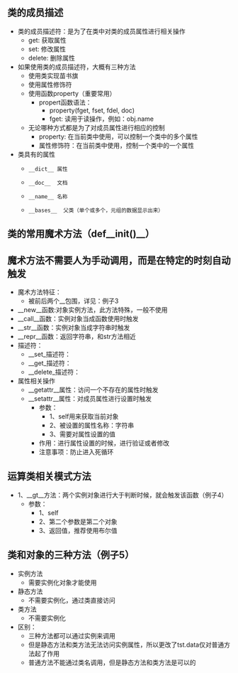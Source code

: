## 类的成员描述
- 类的成员描述符：是为了在类中对类的成员属性进行相关操作
  - get: 获取属性
  - set: 修改属性
  - delete: 删除属性
- 如果使用类的成员描述符，大概有三种方法
  - 使用类实现苗书旗
  - 使用属性修饰符
  - 使用函数property（重要常用）
    - propert函数语法：
      - property(fget, fset, fdel, doc)
      - fget: 读用于读操作，例如：obj.name
  - 无论哪种方式都是为了对成员属性进行相应的控制
    - property: 在当前类中使用，可以控制一个类中的多个属性
    - 属性修饰符：在当前类中使用，控制一个类中的一个属性
- 类具有的属性
  -     __dict__ 属性 
  -     __doc__  文档
  -     __name__ 名称
  -     __bases__  父类（单个或多个，元组的数据显示出来）
  
## 类的常用魔术方法（def__init()__）
## 魔术方法不需要人为手动调用，而是在特定的时刻自动触发
 - 魔术方法特征：
   - 被前后两个__包围，详见：例子3
 - __new__函数:对象实例方法，此方法特殊，一般不使用
 - __call__函数：实例对象当成函数使用时触发
 - __str__函数：实例对象当成字符串时触发
 - __repr__函数：返回字符串，和str方法相近
 - 描述符：
   - __set_描述符：
   - __get_描述符：
   - __delete_描述符：
 - 属性相关操作
   - __getattr__属性：访问一个不存在的属性时触发
   - __setattr__属性：对成员属性进行设置时触发
     - 参数：
       - 1、self用来获取当前对象
       - 2、被设置的属性名称：字符串
       - 3、需要对属性设置的值
     - 作用：进行属性设置的时候，进行验证或者修改
     - 注意事项：防止进入死循环
   
 
## 运算类相关模式方法
 - 1、__gt__方法：两个实例对象进行大于判断时候，就会触发该函数（例子4）
   - 参数：
     - 1、self
     - 2、第二个参数是第二个对象
     - 3、返回值，推荐使用布尔值
     
## 类和对象的三种方法（例子5）
 - 实例方法
   - 需要实例化对象才能使用
 - 静态方法
   - 不需要实例化，通过类直接访问
 - 类方法
   - 不需要实例化
 - 区别：
   - 三种方法都可以通过实例来调用
   - 但是静态方法和类方法无法访问实例属性，所以更改了tst.data仅对普通方法起了作用
   - 普通方法不能通过类名调用，但是静态方法和类方法是可以的

